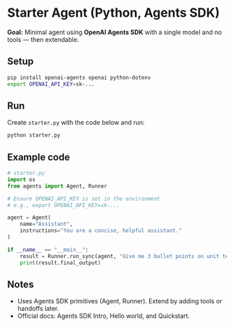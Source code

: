 # Starter Agent (Python, Agents SDK)

**Goal:** Minimal agent using **OpenAI Agents SDK** with a single model and no tools — then extendable.

## Setup
```bash
pip install openai-agents openai python-dotenv
export OPENAI_API_KEY=sk-...
```

## Run
Create `starter.py` with the code below and run:
```bash
python starter.py
```

## Example code
```python
# starter.py
import os
from agents import Agent, Runner

# Ensure OPENAI_API_KEY is set in the environment
# e.g., export OPENAI_API_KEY=sk-...

agent = Agent(
    name="Assistant",
    instructions="You are a concise, helpful assistant."
)

if __name__ == "__main__":
    result = Runner.run_sync(agent, "Give me 3 bullet points on unit testing best practices.")
    print(result.final_output)
```

## Notes
- Uses Agents SDK primitives (Agent, Runner). Extend by adding tools or handoffs later.
- Official docs: Agents SDK Intro, Hello world, and Quickstart.
